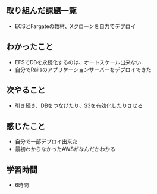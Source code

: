 ## 取り組んだ課題一覧
- ECSとFargateの教材、Xクローンを自力でデプロイ

## わかったこと
- EFSでDBを永続化するのは、オートスケール出来ない
- 自分でRailsのアプリケーションサーバーをデプロイできた

## 次やること
- 引き続き、DBをつなげたり、S3を有効化したりさせる

## 感じたこと
- 自分で一部デプロイ出来た
- 最初わからなかったAWSがなんだかわかる

## 学習時間
- 6時間